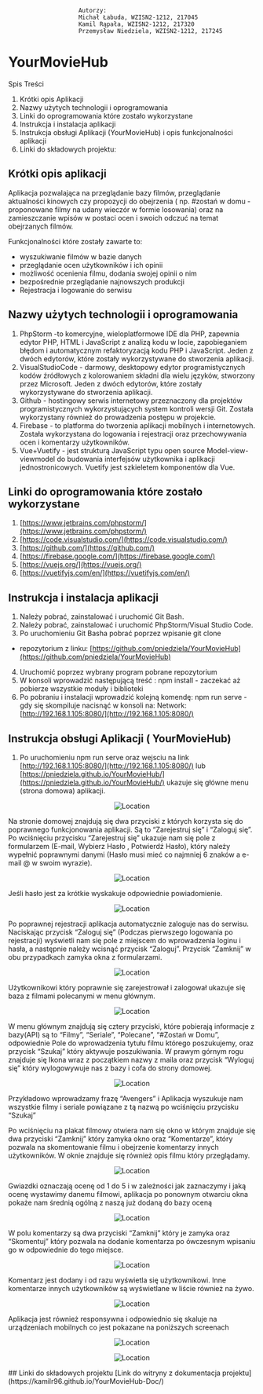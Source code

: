 
                        
                        
                        Autorzy:
                        Michał Łabuda, WZISN2-1212, 217045
                        Kamil Rąpała, WZISN2-1212, 217320
                        Przemysław Niedziela, WZISN2-1212, 217245
 

# YourMovieHub
 Spis Treści
1. Krótki opis Aplikacji
2. Nazwy użytych technologii i oprogramowania
3. Linki do oprogramowania które zostało wykorzystane
4. Instrukcja i instalacja aplikacji
5. Instrukcja obsługi Aplikacji (YourMovieHub) i opis funkcjonalności
aplikacji
6. Linki do składowych projektu:

## Krótki opis aplikacji
Aplikacja pozwalająca na przeglądanie bazy filmów, przeglądanie
aktualności kinowych czy propozycji do obejrzenia ( np. #zostań w domu -
proponowane filmy na udany wieczór w formie losowania) oraz na
zamieszczanie wpisów w postaci ocen i swoich odczuć na temat
obejrzanych filmów.

Funkcjonalności które zostały zawarte to:
- wyszukiwanie filmów w bazie danych
- przeglądanie ocen użytkowników i ich opinii
- możliwość ocenienia filmu, dodania swojej opinii o nim
- bezpośrednie przeglądanie najnowszych produkcji
- Rejestracja i logowanie do serwisu

## Nazwy użytych technologii i oprogramowania
1. PhpStorm -to komercyjne, wieloplatformowe IDE dla PHP,
zapewnia edytor PHP, HTML i JavaScript z analizą kodu w
locie, zapobieganiem błędom i automatycznym refaktoryzacją
kodu PHP i JavaScript. Jeden z dwóch edytorów, które zostały
wykorzystywane do stworzenia aplikacji.
2. VisualStudioCode - darmowy, desktopowy edytor
programistycznych kodów źródłowych z kolorowaniem składni
dla wielu języków, stworzony przez Microsoft. Jeden z dwóch
edytorów, które zostały wykorzystywane do stworzenia
aplikacji.
3. Github - hostingowy serwis internetowy przeznaczony dla
projektów programistycznych wykorzystujących system kontroli
wersji Git. Została wykorzystany również do prowadzenia
postępu w projekcie.
4. Firebase - to platforma do tworzenia aplikacji mobilnych i
internetowych. Została wykorzystana do logowania i rejestracji
oraz przechowywania ocen i komentarzy użytkowników.
5. Vue+Vuetify - jest strukturą JavaScript typu open source
Model-view-viewmodel do budowania interfejsów użytkownika i
aplikacji jednostronicowych. Vuetify jest szkieletem
komponentów dla Vue.

## Linki do oprogramowania które zostało wykorzystane


1. [https://www.jetbrains.com/phpstorm/](https://www.jetbrains.com/phpstorm/)
2. [https://code.visualstudio.com/](https://code.visualstudio.com/)
3. [https://github.com/](https://github.com/)
4. [https://firebase.google.com/](https://firebase.google.com/)
5. [https://vuejs.org/](https://vuejs.org/)
6. [https://vuetifyjs.com/en/](https://vuetifyjs.com/en/)

## Instrukcja i instalacja aplikacji
1. Należy pobrać, zainstalować i uruchomić Git Bash.
2. Należy pobrać, zainstalować i uruchomić PhpStorm/Visual
Studio Code.
3. Po uruchomieniu Git Basha pobrać poprzez wpisanie git clone
+ repozytorium z linku:
[https://github.com/pniedziela/YourMovieHub](https://github.com/pniedziela/YourMovieHub)
4. Uruchomić poprzez wybrany program pobrane repozytorium
5. W konsoli wprowadzić następującą treść :
npm install - zaczekać aż pobierze wszystkie moduły i
biblioteki
6. Po pobraniu i instalacji wprowadzić kolejną komendę:
npm run serve - gdy się skompiluje nacisnąć w konsoli na:
Network: [http://192.168.1.105:8080/](http://192.168.1.105:8080/)

## Instrukcja obsługi Aplikacji ( YourMovieHub)

1. Po uruchomieniu npm run serve oraz wejsciu na link
[http://192.168.1.105:8080/](http://192.168.1.105:8080/) lub [https://pniedziela.github.io/YourMovieHub/](https://pniedziela.github.io/YourMovieHub/) ukazuje się główne menu (strona
domowa) aplikacji.

<p align="center">
 <img src="https://github.com/kamilr96/kamilr96.github.io/blob/master/1.png?raw=true" alt="Location"/>
</p>

Na stronie domowej znajdują się dwa przyciski z których korzysta się do
poprawnego funkcjonowania aplikacji. Są to “Zarejestruj się” i “Zaloguj
się”. Po wciśnięciu przycisku “Zarejestruj się” ukazuje nam się pole z
formularzem (E-mail, Wybierz Hasło , Potwierdź Hasło), który należy
wypełnić poprawnymi danymi (Hasło musi mieć co najmniej 6 znaków a
e-mail @ w swoim wyrazie).

<p align="center">
 <img src="https://github.com/kamilr96/kamilr96.github.io/blob/master/2.png?raw=true" alt="Location"/>
 
 </p>
 Jeśli hasło jest za krótkie wyskakuje odpowiednie powiadomienie.
<p align="center">
 <img src="https://github.com/kamilr96/kamilr96.github.io/blob/master/3.png?raw=true" alt="Location"/>
  </p>
  Po poprawnej rejestracji aplikacja automatycznie zaloguje nas do serwisu.
Naciskając przycisk “Zaloguj się” (Podczas pierwszego logowania po
rejestracji) wyświetli nam się pole z miejscem do wprowadzenia loginu i
hasła, a następnie należy wcisnąć przycisk “Zaloguj”. Przycisk “Zamknij”
w obu przypadkach zamyka okna z formularzami.
  <p align="center">
  <img src="https://github.com/kamilr96/kamilr96.github.io/blob/master/4.png?raw=true" alt="Location"/>
  </p>
  
  Użytkownikowi który poprawnie się zarejestrował i zalogował ukazuje się
baza z filmami polecanymi w menu głównym.
   
 <p align="center">
   <img src="https://github.com/kamilr96/kamilr96.github.io/blob/master/5.png?raw=true" alt="Location"/>
  </p>
                                                                                                     
  W menu głównym znajdują się cztery przyciski, które pobierają informacje z
bazy(API) są to “Filmy”, “Seriale”, “Polecane”, “#Zostań w Domu”,
odpowiednie Pole do wprowadzenia tytułu filmu którego poszukujemy, oraz
przycisk “Szukaj” który aktywuje poszukiwania.
W prawym górnym rogu znajduje się Ikona wraz z początkiem nazwy z
maila oraz przycisk “Wyloguj się” który wylogowywuje nas z bazy i cofa
do strony domowej.

<p align="center">
<img src="https://github.com/kamilr96/kamilr96.github.io/blob/master/6.png?raw=true" alt="Location"/>
 </p>
Przykładowo wprowadzamy frazę “Avengers” i Aplikacja wyszukuje nam
wszystkie filmy i seriale powiązane z tą nazwą po wciśnięciu przycisku
“Szukaj”

Po wciśnięciu na plakat filmowy otwiera nam się okno w którym znajduje
się dwa przyciski “Zamknij” który zamyka okno oraz “Komentarze”, który
pozwala na skomentowanie filmu i obejrzenie komentarzy innych
użytkowników. W oknie znajduje się również opis filmu który przeglądamy.
     
   <p align="center">               
 <img src="https://github.com/kamilr96/kamilr96.github.io/blob/master/7.png?raw=true" alt="Location"/>
    </p>
Gwiazdki oznaczają ocenę od 1 do 5 i w zależności jak zaznaczymy i jaką
ocenę wystawimy danemu filmowi, aplikacja po ponownym otwarciu okna
pokaże nam średnią ogólną z naszą już dodaną do bazy oceną
  <p align="center">
   <img src="https://github.com/kamilr96/kamilr96.github.io/blob/master/8.png?raw=true" alt="Location"/>
  </p>
W polu komentarzy są dwa przyciski “Zamknij” który je zamyka oraz
“Skomentuj” który pozwala na dodanie komentarza po ówczesnym
wpisaniu go w odpowiednie do tego miejsce.
 <p align="center">
   <img src="https://github.com/kamilr96/kamilr96.github.io/blob/master/9.png?raw=true" alt="Location"/>
  </p>
 Komentarz jest dodany i od razu wyświetla się użytkownikowi. Inne
komentarze innych użytkowników są wyświetlane w liście również na żywo.
   <p align="center">                                                                                                   
    <img src="https://github.com/kamilr96/kamilr96.github.io/blob/master/10.png?raw=true" alt="Location"/>                                    <p/>                                                        
   Aplikacja jest również responsywna i odpowiednio się skaluje na
urządzeniach mobilnych co jest pokazane na poniższych screenach
 <p align="center">
    <img src="https://github.com/kamilr96/kamilr96.github.io/blob/master/11.png?raw=true" alt="Location"/>
         </p>    
   <p align="center"> 
     <img src="https://github.com/kamilr96/kamilr96.github.io/blob/master/12.png?raw=true" alt="Location"/>                
     </p>
   ## Linki do składowych projektu
   [Link do witryny z dokumentacja projektu](https://kamilr96.github.io/YourMovieHub-Doc/)

